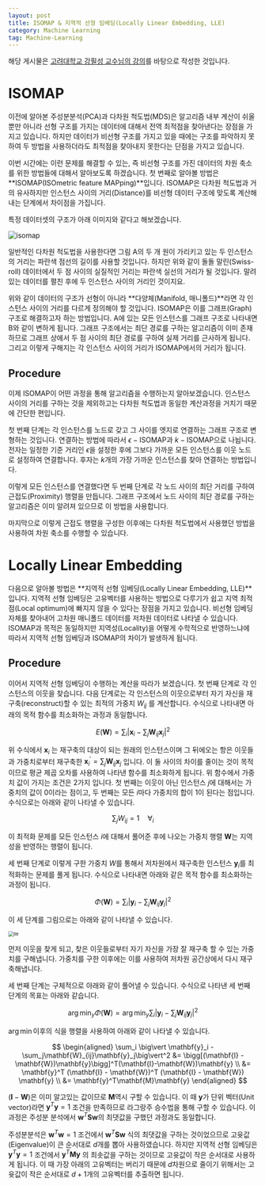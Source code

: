 ```yaml
---
layout: post
title: ISOMAP & 지역적 선형 임베딩(Locally Linear Embedding, LLE)
category: Machine Learning
tag: Machine-Learning
---
```




해당 게시물은 [고려대학교 강필성 교수님의 강의](https://github.com/pilsung-kang/Business-Analytics-IME654-)를 바탕으로 작성한 것입니다.

# ISOMAP

이전에 알아본 주성분분석(PCA)과 다차원 척도법(MDS)은 알고리즘 내부 계산이 쉬울 뿐만 아니라 선형 구조를 가지는 데이터에 대해서 전역 최적점을 찾아낸다는 장점을 가지고 있습니다. 하지만 데이터가 비선형 구조를 가지고 있을 때에는 구조를 파악하지 못하여 두 방법을 사용하더라도 최적점을 찾아내지 못한다는 단점을 가지고 있습니다.

이번 시간에는 이런 문제를 해결할 수 있는, 즉 비선형 구조를 가진 데이터의 차원 축소를 위한 방법들에 대해서 알아보도록 하겠습니다. 첫 번째로 알아볼 방법은 **ISOMAP(ISOmetric feature MAPping)**입니다. ISOMAP은 다차원 척도법과 거의 유사하지만 인스턴스 사이의 거리(Distance)를 비선형 데이터 구조에 맞도록 계산해내는 단계에서 차이점을 가집니다.

특정 데이터셋의 구조가 아래 이미지와 같다고 해보겠습니다.

 <img src="https://lovit.github.io/assets/figures/embedding_for_vis_isomap_flow.png" alt="isomap"/>



일반적인 다차원 척도법을 사용한다면 그림 A의 두 개 원이 가리키고 있는 두 인스턴스의 거리는 파란색 점선의 길이를 사용할 것입니다. 하지만 위와 같이 돌돌 말린(Swiss-roll) 데이터에서 두 점 사이의 실질적인 거리는 파란색 실선의 거리가 될 것입니다. 말려있는 데이터를 펼친 후에 두 인스턴스 사이의 거리인 것이지요. 

위와 같이 데이터의 구조가 선형이 아니라 **다양체(Manifold, 매니폴드)**라면 각 인스턴스 사이의 거리를 다르게 정의해야 할 것입니다. ISOMAP은 이를 그래프(Graph) 구조로 해결하고자 하는 방법입니다. A에 있는 모든 인스턴스를 그래프 구조로 나타내면 B와 같이 변하게 됩니다. 그래프 구조에서는 최단 경로를 구하는 알고리즘이 이미 존재하므로 그래프 상에서 두 점 사이의 최단 경로를 구하여 실제 거리를 근사하게 됩니다. 그리고 이렇게 구해지는 각 인스턴스 사이의 거리가 ISOMAP에서의 거리가 됩니다.

## Procedure

이제 ISOMAP이 어떤 과정을 통해 알고리즘을 수행하는지 알아보겠습니다. 인스턴스 사이의 거리를 구하는 것을 제외하고는 다차원 척도법과 동일한 계산과정을 거치기 때문에 간단한 편입니다.

첫 번째 단계는 각 인스턴스를 노드로 갖고 그 사이를 엣지로 연결하는 그래프 구조로 변형하는 것입니다. 연결하는 방법에 따라서 $\epsilon - \text{ISOMAP}$과 $k - \text{ISOMAP}$으로 나뉩니다. 전자는 일정한 기준 거리인 $\epsilon$을 설정한 후에 그보다 가까운 모든 인스턴스를 이웃 노드로 설정하여 연결합니다. 후자는 $k$개의 가장 가까운 인스턴스를 찾아 연결하는 방법입니다.

이렇게 모든 인스턴스를 연결했다면 두 번째 단계로 각 노드 사이의 최단 거리를 구하여 근접도(Proximity) 행렬을 만듭니다. 그래프 구조에서 노드 사이의 최단 경로를 구하는 알고리즘은 이미 알려져 있으므로 이 방법을 사용합니다.

마지막으로 이렇게 근접도 행렬을 구성한 이후에는 다차원 척도법에서 사용했던 방법을 사용하여 차원 축소를 수행할 수 있습니다.




# Locally Linear Embedding

다음으로 알아볼 방법은 **지역적 선형 임베딩(Locally Linear Embedding, LLE)**입니다. 지역적 선형 임베딩은 고유벡터를 사용하는 방법으로 다루기가 쉽고 지역 최적점(Local optimum)에 빠지지 않을 수 있다는 장점을 가지고 있습니다. 비선형 임베딩 자체를 찾아내어 고차원 매니폴드 데이터를 저차원 데이터로 나타낼 수 있습니다. ISOMAP과 목적은 동일하지만 지역성(Locality)을 어떻게 수학적으로 반영하느냐에 따라서 지역적 선형 임베딩과  ISOMAP의 차이가 발생하게 됩니다.

## Procedure

이어서 지역적 선형 임베딩이 수행하는 계산을 따라가 보겠습니다. 첫 번째 단계로 각 인스턴스의 이웃을 찾습니다. 다음 단계로는 각 인스턴스의 이웃으로부터 자기 자신을 재구축(reconstruct)할 수 있는 최적의 가중치 $W_{ij}$ 를 계산합니다. 수식으로 나타내면 아래의 목적 함수를 최소화하는 과정과 동일합니다.


$$
E(\mathbf{W}) = \sum_i \big\vert \mathbf{x}_i - \sum_j\mathbf{W}_{ij}\mathbf{x}_j\big\vert^2
$$


위 수식에서 $\mathbf{x}_i$ 는 재구축의 대상이 되는 원래의 인스턴스이며 그 뒤에오는 항은 이웃들과 가중치로부터 재구축한 $\mathbf{x}_i^\prime = \sum_j\mathbf{W}_{ij}\mathbf{x}_j$ 입니다. 이 둘 사이의 차이를 줄이는 것이 목적이므로 평균 제곱 오차를 사용하여 나타낸 함수를 최소화하게 됩니다. 위 함수에서 가중치 값이 가지는 조건은 2가지 입니다. 첫 번째는 이웃이 아닌 인스턴스 $j$에 대해서는 가중치의 값이 0이라는 점이고, 두 번째는 모든 $i$마다 가중치의 합이 1이 된다는 점입니다. 수식으로는 아래와 같이 나타낼 수 있습니다.


$$
\sum_jW_{ij} = 1 \quad \forall_i
$$


이 최적화 문제를 모든 인스턴스 $i$에 대해서 풀어준 후에 나오는 가중치 행렬 $\mathbf{W}$는 지역성을 반영하는 행렬이 됩니다.

세 번째 단계로 이렇게 구한 가중치 $W$를 통해서 저차원에서 재구축한 인스턴스 $\mathbf{y}_i$를 최적화하는 문제를 풀게 됩니다. 수식으로 나타내면 아래와 같은 목적 함수를 최소화하는 과정이 됩니다.


$$
\Phi(\mathbf{W}) = \sum_i \big\vert \mathbf{y}_i - \sum_j\mathbf{W}_{ij}\mathbf{y}_j\big\vert^2
$$


이 세 단계를 그림으로는 아래와 같이 나타낼 수 있습니다.



<img src="https://lovit.github.io/assets/figures/embedding_for_vis_lle_flow.png" alt="lle" style="zoom:67%;" />



먼저 이웃을 찾게 되고, 찾은 이웃들로부터 자기 자신을 가장 잘 재구축 할 수 있는 가중치를 구해냅니다. 가중치를 구한 이후에는 이를 사용하여 저차원 공간상에서 다시 재구축해냅니다.

세 번째 단계는 구체적으로 아래와 같이 풀어낼 수 있습니다. 수식으로 나타낸 세 번째 단계의 목표는 아래와 같습니다.


$$
\arg\min_y \Phi(\mathbf{W}) = \arg\min_y \sum_i \big\vert \mathbf{y}_i - \sum_j\mathbf{W}_{ij}\mathbf{y}_j\big\vert^2
$$


$\arg\min$이후의 식을 행렬을 사용하여 아래와 같이 나타낼 수 있습니다.


$$
\begin{aligned}
\sum_i \big\vert \mathbf{y}_i - \sum_j\mathbf{W}_{ij}\mathbf{y}_j\big\vert^2 
&= \bigg[(\mathbf{I} - \mathbf{W})\mathbf{y}\bigg]^T(\mathbf{I}-\mathbf{W})\mathbf{y} \\
&= \mathbf{y}^T (\mathbf{I} - \mathbf{W})^T (\mathbf{I} - \mathbf{W}) \mathbf{y} \\
&= \mathbf{y}^T\mathbf{M}\mathbf{y}
\end{aligned}
$$


$(\mathbf{I} - \mathbf{W})$은 이미 알고있는 값이므로 $\mathbf{M}$역시 구할 수 있습니다. 이 때 $\mathbf{y}$가 단위 벡터(Unit vector)라면 $\mathbf{y}^T\mathbf{y} = 1$ 조건을 만족하므로 라그랑주 승수법을 통해 구할 수 있습니다. 이 과정은 주성분 분석에서 $\mathbf{w}^T\mathbf{S}\mathbf{w}$의 최댓값을 구했던 과정과도 동일합니다.

주성분분석은 $\mathbf{w}^T\mathbf{w} = 1$ 조건에서 $\mathbf{w}^T\mathbf{S}\mathbf{w}$ 식의 최댓값을 구하는 것이었으므로 고윳값(Eigenvalue)이 큰 순서대로 $d$개를 뽑아 사용하였습니다. 하지만 지역적 선형 임베딩은 $\mathbf{y}^T\mathbf{y} = 1$ 조건에서 $\mathbf{y}^T\mathbf{M}\mathbf{y}$ 의 최솟값을 구하는 것이므로 고윳값이 작은 순서대로 사용하게 됩니다. 이 때 가장 아래의 고유벡터는 버리기 때문에 $d$차원으로 줄이기 위해서는 고윳값이 작은 순서대로 $d+1$개의 고유벡터를 추출하면 됩니다.

















